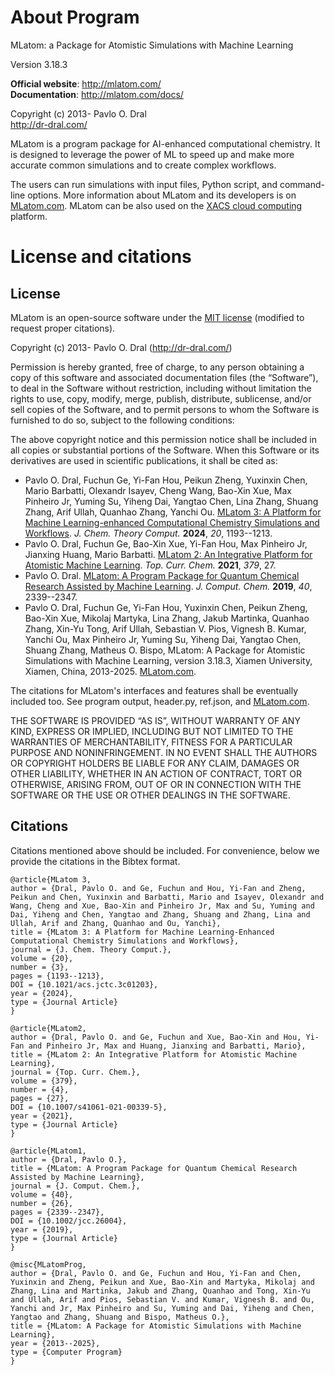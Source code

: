 # About Program
MLatom: a Package for Atomistic Simulations with Machine Learning

Version 3.18.3

**Official website**: http://mlatom.com/    
**Documentation**: http://mlatom.com/docs/                     
                                                                           
Copyright (c) 2013- Pavlo O. Dral                   
http://dr-dral.com/

MLatom is a program package for AI-enhanced computational chemistry. It is designed to leverage the power of ML to speed up and make more accurate common simulations and to create complex workflows.

The users can run simulations with input files, Python script, and command-line options. More information about MLatom and its developers is on [MLatom.com](http://mlatom.com).
MLatom can be also used on the [XACS cloud computing](https://XACScloud.com) platform.

# License and citations

## License

MLatom is an open-source software under the [MIT license](https://opensource.org/license/mit/) (modified to request proper citations). 

Copyright (c) 2013- Pavlo O. Dral (http://dr-dral.com/)

Permission is hereby granted, free of charge, to any person obtaining a copy of this software and associated documentation files (the “Software”), to deal in the Software without restriction, including without limitation the rights to use, copy, modify, merge, publish, distribute, sublicense, and/or sell copies of the Software, and to permit persons to whom the Software is furnished to do so, subject to the following conditions:

The above copyright notice and this permission notice shall be included in all copies or substantial portions of the Software.
When this Software or its derivatives are used in scientific publications, it shall be cited as:

* Pavlo O. Dral, Fuchun Ge, Yi-Fan Hou, Peikun Zheng, Yuxinxin Chen, Mario Barbatti, Olexandr Isayev, Cheng Wang, Bao-Xin Xue, Max Pinheiro Jr, Yuming Su, Yiheng Dai, Yangtao Chen, Lina Zhang, Shuang Zhang, Arif Ullah, Quanhao Zhang, Yanchi Ou. [MLatom 3: A Platform for Machine Learning-enhanced Computational Chemistry Simulations and Workflows](https://doi.org/10.1021/acs.jctc.3c01203).   *J. Chem. Theory Comput.* **2024**, *20*, 1193--1213.                                                                                               
* Pavlo O. Dral, Fuchun Ge, Bao-Xin Xue, Yi-Fan Hou, Max Pinheiro Jr, Jianxing Huang, Mario Barbatti. [MLatom 2: An Integrative Platform for Atomistic Machine Learning](http://doi.org/10.1007/s41061-021-00339-5). *Top. Curr. Chem.* **2021**, *379*, 27.       
* Pavlo O. Dral. [MLatom: A Program Package for Quantum Chemical Research Assisted by Machine Learning](http://dx.doi.org/10.1002/jcc.26004). *J. Comput. Chem.* **2019**, *40*, 2339--2347.                                                                                      
* Pavlo O. Dral, Fuchun Ge, Yi-Fan Hou, Yuxinxin Chen, Peikun Zheng, Bao-Xin Xue, Mikolaj Martyka, Lina Zhang, Jakub Martinka, Quanhao Zhang, Xin-Yu Tong, Arif Ullah, Sebastian V. Pios, Vignesh B. Kumar, Yanchi Ou, Max Pinheiro Jr, Yuming Su, Yiheng Dai, Yangtao Chen, Shuang Zhang, Matheus O. Bispo, MLatom: A Package for Atomistic Simulations with Machine Learning,  version 3.18.3, Xiamen University, Xiamen, China, 2013-2025. [MLatom.com](http://mlatom.com).
                                                                      
The citations for MLatom's interfaces and features shall be eventually
included too. See program output, header.py, ref.json, and [MLatom.com](http://mlatom.com).          

THE SOFTWARE IS PROVIDED “AS IS”, WITHOUT WARRANTY OF ANY KIND, EXPRESS OR IMPLIED, INCLUDING BUT NOT LIMITED TO THE WARRANTIES OF MERCHANTABILITY, FITNESS FOR A PARTICULAR PURPOSE AND NONINFRINGEMENT. IN NO EVENT SHALL THE AUTHORS OR COPYRIGHT HOLDERS BE LIABLE FOR ANY CLAIM, DAMAGES OR OTHER LIABILITY, WHETHER IN AN ACTION OF CONTRACT, TORT OR OTHERWISE, ARISING FROM, OUT OF OR IN CONNECTION WITH THE SOFTWARE OR THE USE OR OTHER DEALINGS IN THE SOFTWARE.

## Citations
Citations mentioned above should be included. For convenience, below we provide the citations in the Bibtex format.


    @article{MLatom 3,
    author = {Dral, Pavlo O. and Ge, Fuchun and Hou, Yi-Fan and Zheng, Peikun and Chen, Yuxinxin and Barbatti, Mario and Isayev, Olexandr and Wang, Cheng and Xue, Bao-Xin and Pinheiro Jr, Max and Su, Yuming and Dai, Yiheng and Chen, Yangtao and Zhang, Shuang and Zhang, Lina and Ullah, Arif and Zhang, Quanhao and Ou, Yanchi},
    title = {MLatom 3: A Platform for Machine Learning-Enhanced Computational Chemistry Simulations and Workflows},
    journal = {J. Chem. Theory Comput.},
    volume = {20},
    number = {3},
    pages = {1193--1213},
    DOI = {10.1021/acs.jctc.3c01203},
    year = {2024},
    type = {Journal Article}
    }

    @article{MLatom2,
    author = {Dral, Pavlo O. and Ge, Fuchun and Xue, Bao-Xin and Hou, Yi-Fan and Pinheiro Jr, Max and Huang, Jianxing and Barbatti, Mario},
    title = {MLatom 2: An Integrative Platform for Atomistic Machine Learning},
    journal = {Top. Curr. Chem.},
    volume = {379},
    number = {4},
    pages = {27},
    DOI = {10.1007/s41061-021-00339-5},
    year = {2021},
    type = {Journal Article}
    }

    @article{MLatom1,
    author = {Dral, Pavlo O.},
    title = {MLatom: A Program Package for Quantum Chemical Research Assisted by Machine Learning},
    journal = {J. Comput. Chem.},
    volume = {40},
    number = {26},
    pages = {2339--2347},
    DOI = {10.1002/jcc.26004},
    year = {2019},
    type = {Journal Article}
    }

    @misc{MLatomProg,
    author = {Dral, Pavlo O. and Ge, Fuchun and Hou, Yi-Fan and Chen, Yuxinxin and Zheng, Peikun and Xue, Bao-Xin and Martyka, Mikolaj and Zhang, Lina and Martinka, Jakub and Zhang, Quanhao and Tong, Xin-Yu and Ullah, Arif and Pios, Sebastian V. and Kumar, Vignesh B. and Ou, Yanchi and Jr, Max Pinheiro and Su, Yuming and Dai, Yiheng and Chen, Yangtao and Zhang, Shuang and Bispo, Matheus O.},
    title = {MLatom: A Package for Atomistic Simulations with Machine Learning},
    year = {2013--2025},
    type = {Computer Program}
    }
